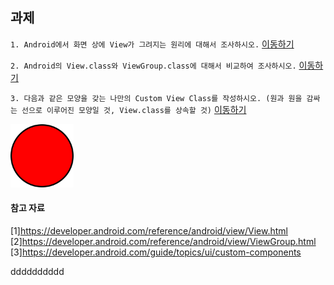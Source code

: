 ## 과제

`1. Android에서 화면 상에 View가 그려지는 원리에 대해서 조사하시오.` [이동하기]()

`2. Android의 View.class와 ViewGroup.class에 대해서 비교하여 조사하시오.` [이동하기]()

`3. 다음과 같은 모양을 갖는 나만의 Custom View Class를 작성하시오. (원과 원을 감싸는 선으로 이루어진 모양일 것, View.class를 상속할 것)` [이동하기]()

 <img src="https://github.com/hyejin830/Android_Weekly_Assignment/blob/master/Week1/images/image.png" width="20%"></img>

#### 참고 자료

[1]https://developer.android.com/reference/android/view/View.html
[2]https://developer.android.com/reference/android/view/ViewGroup.html
[3]https://developer.android.com/guide/topics/ui/custom-components

dddddddddd